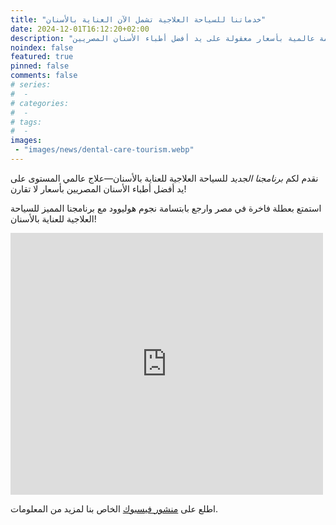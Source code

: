 ```yaml
---
title: "خدماتنا للسياحة العلاجية تشمل الآن العناية بالأسنان"
date: 2024-12-01T16:12:20+02:00
description: "اكتشف برنامجنا الجديد للسياحة العلاجية للعناية بالأسنان. تألق بابتسامة عالمية بأسعار معقولة على يد أفضل أطباء الأسنان المصريين!"
noindex: false
featured: true
pinned: false
comments: false
# series:
#  - 
# categories:
#  - 
# tags:
#  - 
images:
 - "images/news/dental-care-tourism.webp"
---
```


نقدم لكم *برنامجنا الجديد* للسياحة العلاجية للعناية بالأسنان—علاج عالمي المستوى على يد أفضل أطباء الأسنان المصريين بأسعار لا تقارن!

استمتع بعطلة فاخرة في مصر وارجع بابتسامة نجوم هوليوود مع برنامجنا المميز للسياحة العلاجية للعناية بالأسنان!

<iframe src="https://www.facebook.com/plugins/post.php?href=https%3A%2F%2Fwww.facebook.com%2Fbait.gameel%2Fposts%2Fpfbid02swC5aem5ofJ59J3K7RVr868YTh5cYDMthirze3HetWzxJ2UMAkjdxecSQ47DPUgUl&show_text=true&width=500" width="500" height="419" style="border:none;overflow:hidden" scrolling="no" frameborder="0" allowfullscreen="true" allow="autoplay; clipboard-write; encrypted-media; picture-in-picture; web-share"></iframe>

اطلع على [منشور فيسبوك](https://www.facebook.com/share/p/15qi6W4SZu/) الخاص بنا لمزيد من المعلومات.
